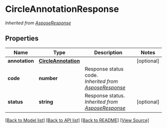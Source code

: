 # CircleAnnotationResponse


*Inherited from [AsposeResponse](AsposeResponse.md)*
## Properties
Name | Type | Description | Notes
------------ | ------------- | ------------- | -------------
**annotation** | [**CircleAnnotation**](CircleAnnotation.md) |  | [optional]
**code** | **number** | Response status code.<br />*Inherited from [AsposeResponse](AsposeResponse.md)* | 
**status** | **string** | Response status.<br />*Inherited from [AsposeResponse](AsposeResponse.md)* | [optional]

[[Back to Model list]](../README.md#documentation-for-models) [[Back to API list]](../README.md#documentation-for-api-endpoints) [[Back to README]](../README.md) [[View Source]](../src/models/circleAnnotationResponse.ts)

